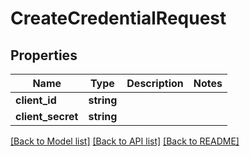 # CreateCredentialRequest

## Properties
Name | Type | Description | Notes
------------ | ------------- | ------------- | -------------
**client_id** | **string** |  | 
**client_secret** | **string** |  | 

[[Back to Model list]](../../README.md#documentation-for-models) [[Back to API list]](../../README.md#documentation-for-api-endpoints) [[Back to README]](../../README.md)

